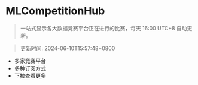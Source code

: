 # MLCompetitionHub

> 一站式显示各大数据竞赛平台正在进行的比赛，每天 16:00 UTC+8 自动更新。
  
> 更新时间: 2024-06-10T15:57:48+0800 

* 多家竞赛平台
* 多种订阅方式
* 下拉查看更多